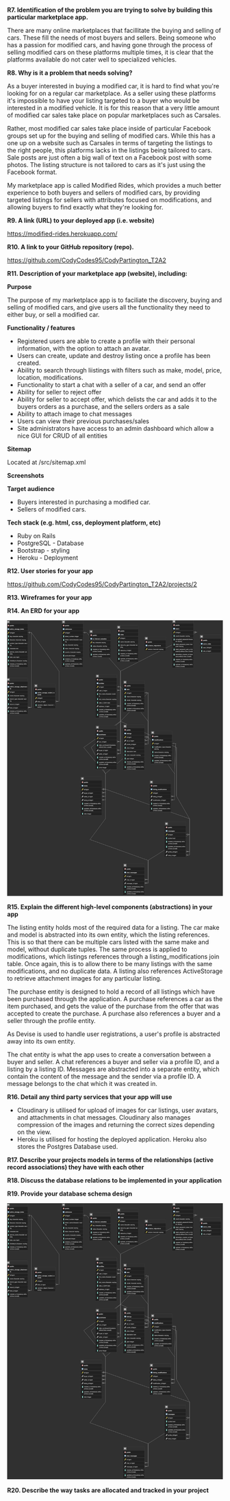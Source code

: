**R7. Identification of the problem you are trying to solve by building this particular marketplace app.**

There are many online marketplaces that facillitate the buying and selling of cars. These fill the needs of most buyers and sellers. Being someone who has a passion for modified cars, and having gone through the process of selling modified cars on these platforms multiple times, it is clear that the platforms available do not cater well to specialized vehicles.

**R8. Why is it a problem that needs solving?**

As a buyer interested in buying a modified car, it is hard to find what you're looking for on a regular car marketplace. As a seller using these platforms it's impossible to have your listing targeted to a buyer who would be interested in a modified vehicle. It is for this reason that a very little amount of modified car sales take place on popular marketplaces such as Carsales.

Rather, most modified car sales take place inside of particular Facebook groups set up for the buying and selling of modified cars. While this has a one up on a website such as Carsales in terms of targeting the listings to the right people, this platforms lacks in the listings being tailored to cars. Sale posts are just often a big wall of text on a Facebook post with some photos. The listing structure is not tailored to cars as it's just using the Facebook format. 

My marketplace app is called Modified Rides, which provides a much better experience to both buyers and sellers of modified cars, by providing targeted listings for sellers with attributes focused on modifications, and allowing buyers to find exactly what they're looking for.

**R9. A link (URL) to your deployed app (i.e. website)**

https://modified-rides.herokuapp.com/

**R10. A link to your GitHub repository (repo).**

https://github.com/CodyCodes95/CodyPartington_T2A2

**R11. Description of your marketplace app (website), including:**

**Purpose**

The purpose of my marketplace app is to faciliate the discovery, buying and selling of modified cars, and give users all the functionality they need to either buy, or sell a modified car.

**Functionality / features**

<ul>
<li>Registered users are able to create a profile with their personal information, with the option to attach an avatar.</li>

<li>Users can create, update and destroy listing once a profile has been created. </li>

<li>Ability to search through liistings with filters such as make, model, price, location, modifications.</li>

<li>Functionality to start a chat with a seller of a car, and send an offer</li>

<li>Ability for seller to reject offer</li>

<li>Ability for seller to accept offer, which delists the car and adds it to the buyers orders as a purchase, and the sellers orders as a sale</li>

<li>Ability to attach image to chat messages</li>

<li>Users can view their previous purchases/sales</li>

<li>Site administrators have access to an admin dashboard which allow a nice GUI for CRUD of all entities</li>
</ul>

**Sitemap**

Located at /src/sitemap.xml 

**Screenshots**

**Target audience**
<ul>
<li>Buyers interested in purchasing a modified car.</li>
<li>Sellers of modified cars.</li>
</ul>

**Tech stack (e.g. html, css, deployment platform, etc)**

<ul>
<li>Ruby on Rails</li>
<li>PostgreSQL - Database</li>
<li>Bootstrap - styling</li>
<li>Heroku - Deployment</li>
</ul>

**R12. User stories for your app**

https://github.com/CodyCodes95/CodyPartington_T2A2/projects/2

**R13. Wireframes for your app**

**R14. An ERD for your app**

![url](/src/modified-rides-erd.png)

**R15. Explain the different high-level components (abstractions) in your app**

The listing entity holds most of the required data for a listing. The car make and model is abstracted into its own entity, which the listing references. This is so that there can be multiple cars listed with the same make and model, without duplicate tuples. The same process is applied to modifications, which listings references through a listing_modifications join table. Once again, this is to allow there to be many listings with the same modifications, and no duplicate data. A listing also references ActiveStorage to retrieve attachment images for any particular listing.

The purchase entity is designed to hold a record of all listings which have been purchased through the application. A purchase references a car as the item purchased, and gets the value of the purchase from the offer that was accepted to create the purchase. A purchase also references a buyer and a seller through the profile entity.

As Devise is used to handle user registrations, a user's profile is abstracted away into its own entity. 

The chat entity is what the app uses to create a conversation between a buyer and seller. A chat references a buyer and seller via a profile ID, and a listing by a listing ID. Messages are abstracted into a separate entity, which contain the content of the message and the sender via a profile ID. A message belongs to the chat which it was created in.

**R16. Detail any third party services that your app will use**

<ul>
<li>Cloudinary is utilised for upload of images for car listings, user avatars, and attachments in chat messages. Cloudinary also manages compression of the images and returning the correct sizes depending on the view.</li>

<li>Heroku is utilised for hosting the deployed application. Heroku also stores the Postgres Database used.</li>
</ul>

**R17. Describe your projects models in terms of the relationships (active record associations) they have with each other**

**R18. Discuss the database relations to be implemented in your application**

**R19. Provide your database schema design**

![url](/src/modified-rides-erd.png)

**R20. Describe the way tasks are allocated and tracked in your project**